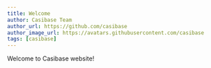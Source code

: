 ```yaml
---
title: Welcome
author: Casibase Team
author_url: https://github.com/casibase
author_image_url: https://avatars.githubusercontent.com/casibase
tags: [casibase]
---
```


Welcome to Casibase website!
